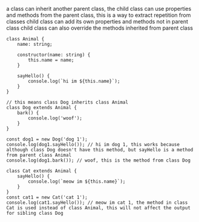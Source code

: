 a class can inherit another parent class, the child class can use properties and methods from the parent class, this is a way to extract repetition from classes
child class can add its own properties and methods not in parent class
child class can also override the methods inherited from parent class
```
class Animal {
    name: string;

    constructor(name: string) {
        this.name = name;
    }

    sayHello() {
        console.log(`hi im ${this.name}`);
    }
}

// this means class Dog inherits class Animal
class Dog extends Animal {
    bark() {
        console.log('woof');
    }
}

const dog1 = new Dog('dog 1');
console.log(dog1.sayHello()); // hi im dog 1, this works because although class Dog doesn't have this method, but sayHello is a method from parent class Animal
console.log(dog1.bark()); // woof, this is the method from class Dog

class Cat extends Animal {
    sayHello() {
        console.log(`meow im ${this.name}`);
    }
}
const cat1 = new Cat('cat 1');
console.log(cat1.sayHello()); // meow im cat 1, the method in class Cat is used instead of class Animal, this will not affect the output for sibling class Dog
```